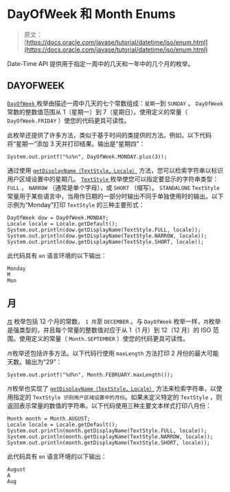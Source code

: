 # DayOfWeek 和 Month Enums

> 原文： [https://docs.oracle.com/javase/tutorial/datetime/iso/enum.html](https://docs.oracle.com/javase/tutorial/datetime/iso/enum.html)

Date-Time API 提供用于指定一周中的几天和一年中的几个月的枚举。

## DAYOFWEEK

[`DayOfWeek` ](https://docs.oracle.com/javase/8/docs/api/java/time/DayOfWeek.html)枚举由描述一周中几天的七个常数组成：`星期一`到 `SUNDAY` 。 `DayOfWeek` 常数的整数值范围从 1（星期一）到 7（星期日）。使用定义的常量（ `DayOfWeek.FRIDAY` ）使您的代码更具可读性。

此枚举还提供了许多方法，类似于基于时间的类提供的方法。例如，以下代码将“星期一”添加 3 天并打印结果。输出是“星期四”：

```
System.out.printf("%s%n", DayOfWeek.MONDAY.plus(3));

```

通过使用 [`getDisplayName（TextStyle，Locale）`](https://docs.oracle.com/javase/8/docs/api/java/time/DayOfWeek.html#getDisplayName-java.time.format.TextStyle-java.util.Locale-) 方法，您可以检索字符串以标识用户区域设置中的星期几。 [`TextStyle` ](https://docs.oracle.com/javase/8/docs/api/java/time/format/TextStyle.html)枚举使您可以指定要显示的字符串类型： `FULL` ， `NARROW` （通常是单个字母），或 `SHORT` （缩写）。 `STANDALONE` `TextStyle` 常量用于某些语言中，当用作日期的一部分时输出不同于单独使用时的输出。以下示例为“Monday”打印 `TextStyle` 的三种主要形式：

```
DayOfWeek dow = DayOfWeek.MONDAY;
Locale locale = Locale.getDefault();
System.out.println(dow.getDisplayName(TextStyle.FULL, locale));
System.out.println(dow.getDisplayName(TextStyle.NARROW, locale));
System.out.println(dow.getDisplayName(TextStyle.SHORT, locale));

```

此代码具有 `en` 语言环境的以下输出：

```
Monday
M
Mon

```

## 月

[`月`](https://docs.oracle.com/javase/8/docs/api/java/time/Month.html) 枚举包括 12 个月的常数， `1 月`至 `DECEMBER` 。与 `DayOfWeek` 枚举一样，`月`枚举是强类型的，并且每个常量的整数值对应于从 1（1 月）到 12（12 月）的 ISO 范围。使用定义的常量（ `Month.SEPTEMBER` ）使您的代码更具可读性。

`月`枚举还包括许多方法。以下代码行使用 `maxLength` 方法打印 2 月份的最大可能天数。输出为“29”：

```
System.out.printf("%d%n", Month.FEBRUARY.maxLength());

```

`月`枚举也实现了 [`getDisplayName（TextStyle，Locale）`](https://docs.oracle.com/javase/8/docs/api/java/time/Month.html#getDisplayName-java.time.format.TextStyle-java.util.Locale-) 方法来检索字符串，以使用指定的 `TextStyle 识别用户区域设置中的月份`。如果未定义特定的 `TextStyle` ，则返回表示常量的数值的字符串。以下代码使用三种主要文本样式打印八月份：

```
Month month = Month.AUGUST;
Locale locale = Locale.getDefault();
System.out.println(month.getDisplayName(TextStyle.FULL, locale));
System.out.println(month.getDisplayName(TextStyle.NARROW, locale));
System.out.println(month.getDisplayName(TextStyle.SHORT, locale));

```

此代码具有 `en` 语言环境的以下输出：

```
August
A
Aug

```